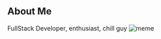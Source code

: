 ## About Me

FullStack Developer, enthusiast, chill guy ![meme](https://github.com/NikAlexan/NikAlexan/tree/master/public/images/chill-guy.png "Chill guy")
